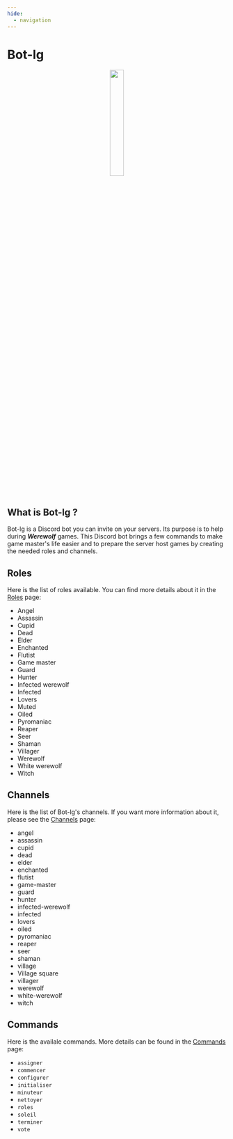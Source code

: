 ```yaml
---
hide:
  - navigation
---
```


# Bot-lg

<div style="text-align: center;">
    <img src="assets/images/logo.png" width="25%">
</div>

## What is Bot-lg ?

Bot-lg is a Discord bot you can invite on your servers. Its purpose is to help during ***Werewolf*** games. This Discord bot brings a few commands to make game master's life easier and to prepare the server host games by creating the needed roles and channels.

## Roles

Here is the list of roles available. You can find more details about it in the [Roles](roles/index.md) page:

* Angel
* Assassin
* Cupid
* Dead
* Elder
* Enchanted
* Flutist
* Game master
* Guard
* Hunter
* Infected werewolf
* Infected
* Lovers
* Muted
* Oiled
* Pyromaniac
* Reaper
* Seer
* Shaman
* Villager
* Werewolf
* White werewolf
* Witch

## Channels

Here is the list of Bot-lg's channels. If you want more information about it, please see the [Channels](channels.md) page:

* angel
* assassin
* cupid
* dead
* elder
* enchanted
* flutist
* game-master
* guard
* hunter
* infected-werewolf
* infected
* lovers
* oiled
* pyromaniac
* reaper
* seer
* shaman
* village
* Village square
* villager
* werewolf
* white-werewolf
* witch

## Commands

Here is the availale commands. More details can be found in the [Commands](commands/index.md) page:

* `assigner`
* `commencer`
* `configurer`
* `initialiser`
* `minuteur`
* `nettoyer`
* `roles`
* `soleil`
* `terminer`
* `vote`
